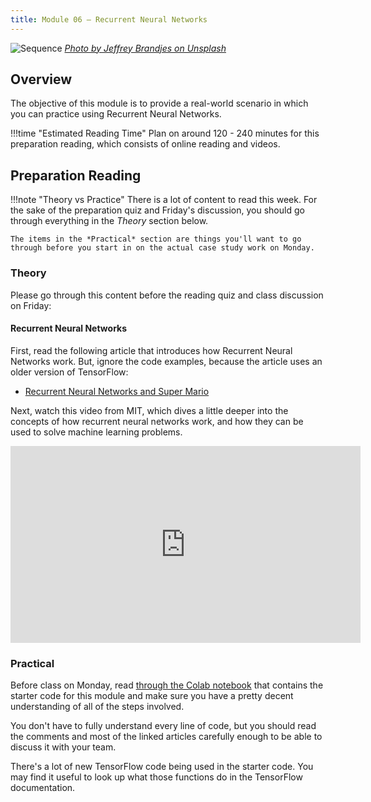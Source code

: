 ```yaml
---
title: Module 06 — Recurrent Neural Networks
---
```


![Sequence]({{URLROOT}}/shared/img/sequence.jpg)
*[Photo by Jeffrey Brandjes on Unsplash](https://unsplash.com/photos/7cLqEYJws8E)*

## Overview

The objective of this module is to provide a real-world scenario in which you can practice using Recurrent Neural Networks.

!!!time "Estimated Reading Time"
	Plan on around 120 - 240 minutes for this preparation reading, which consists of online reading and videos.

## Preparation Reading

!!!note "Theory vs Practice"
	There is a lot of content to read this week. For the sake of the preparation quiz and Friday's discussion, you should go through everything in the *Theory* section below.

	The items in the *Practical* section are things you'll want to go through before you start in on the actual case study work on Monday.

### Theory

Please go through this content before the reading quiz and class discussion on Friday:

#### Recurrent Neural Networks

First, read the following article that introduces how Recurrent Neural Networks work. But, ignore the code examples, because the article uses an older version of TensorFlow:

* [Recurrent Neural Networks and Super Mario](https://medium.com/@ageitgey/machine-learning-is-fun-part-2-a26a10b68df3)

Next, watch this video from MIT, which dives a little deeper into the concepts of how recurrent neural networks work, and how they can be used to solve machine learning problems.

<iframe width="560" height="315" src="https://www.youtube.com/embed/SEnXr6v2ifU" frameborder="0" allow="accelerometer; autoplay; clipboard-write; encrypted-media; gyroscope; picture-in-picture" allowfullscreen></iframe>


### Practical
Before class on Monday, read [through the Colab notebook](https://colab.research.google.com/github/byui-cse/cse450-course/blob/master/notebooks/starter_publishing.ipynb) that contains the starter code for this module and make sure you have a pretty decent understanding of all of the steps involved. 

You don't have to fully understand every line of code, but you should read the comments and most of the linked articles carefully enough to be able to discuss it with your team. 

There's a lot of new TensorFlow code being used in the starter code. You may find it useful to look up what those functions do in the TensorFlow documentation.







